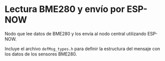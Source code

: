 # Lectura BME280 y envío por ESP-NOW

Nodo que lee datos de BME280 y los envía al nodo central utilizando ESP-NOW.

Incluye el archivo `defMsg_types.h` para definir la estructura del mensaje con los datos de los sensores BME280.
